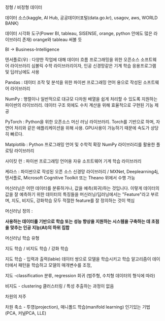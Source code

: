 정형 / 비정형 데이터

데이터 소스(kaggle, AI Hub, 공공데이터포털(data.go.kr), usagov, aws, WORLD BANK)

데이터 시각화 도구(Power BI, tableau, SISENSE, orange, python 안에도 많은 라이브러리 존재) orange와 tableau 써볼 듯

BI → Business-Intelligence

텐서플로(우) : 다양한 작업에 대해 데이터 흐름 프로그래밍을 위한 오픈소스 소프트웨어 라이브러리 심볼릭 수학 라이브러리이자, 인공 신경망같은 기계 학습 응용프로그램 및 딥러닝에도 사용

Pandas : 데이터 조작 및 분석을 위한 파이썬 프로그래밍 언어 용으로 작성된 소프트웨어 라이브러리

NumPy : 행렬이나 일반적으로 대규모 다차원 배열을 쉽게 처리할 수 있도록 지원하는 파이썬의 라이브러리. 데이터 구조 외에도 수치 계산을 위해 효율적으로 구현된 기능 제공

PyTorch : Python을 위한 오픈소스 머신 러닝 라이브러리. Torch를 기반으로 하며, 자연어 처리와 같은 애플리케이션을 위해 사용. GPU사용이 가능하기 때문에 속도가 상당히 빠르다.

Matplotlib : Python 프로그래밍 언어 및 수학적 확장 NumPy 라이브러리를 활용한 플로팅 라이브러리

사이킷 런 : 파이썬 프로그래밍 언어용 자유 소프트웨어 기계 학습 라이브러리

케라스 : 파이썬으로 작성된 오픈 소스 신경망 라이브러리 / MXNet, Deeplearning4j, 텐서플로, Microsoft Cognitive Toolkit 또는 Theano 위에서 수행 가능

머신러닝은 어떤 데이터를 분류하거나, 값을 예측(회귀)하는 것입니다. 이렇게 데이터의 값을 잘 예측하기 위한 데이터의 특징들을 머신러닝/딥러닝에서는 "Feature"라고 부르며, 지도, 비지도, 강화학습 모두 적절한 feature를 잘 정의하는 것이 핵심


머신러닝 정의 :

**사용하는 데이터를 기반으로 학습 또는 성능 향상을 지원하는 시스템을 구축하는 데 초점을 맞추는 인공 지능(AI)의 하위 집합**

머신러닝 학습 유형

지도 학습 / 비지도 학습 / 강화 학습

지도 학습 - 입력과 출력(lable) 데이터 쌍으로 모델을 학습시키고 학습 알고리즘이 데이터에서 패턴을 학습하고 모델의 매개변수를 조정,  

지도 -classification 분류, regression 회귀 (범주형, 수치형 데이터의 형식에 따라)

비지도 - clustering 클러스터링 / 특성 추출하는 과정이 없음

차원의 저주

차원 축소 - 투영(projection), 매니폴드 학습(manifold learning) 인기있는 기법(PCA, 커널PCA, LLE)
